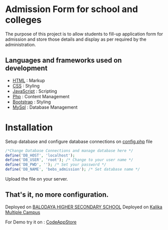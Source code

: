 # Admission Form for school and colleges

The purpose of this project is to allow students to fill-up application form for admission and store those details and display as per required by the administration.

## Languages and frameworks used on development

- [HTML](https://developer.mozilla.org/en-US/docs/Web/HTML) : Markup
- [CSS](https://developer.mozilla.org/en-US/docs/Web/CSS) : Styling
- [JavaScript](https://developer.mozilla.org/en-US/docs/Web/JavaScript) : Scripting
- [Php](https://www.php.net/) : Content Management
- [Bootstrap](https://getbootstrap.com/docs/4.0/getting-started/introduction/) : Styling
- [MySql](https://www.mysql.com/) : Database Management

# Installation

Setup database and configure database connections on [config.php](https://github.com/codeappstore/AdmissionForm/blob/master/Configurations/config.php) file

```php
/*Change Database Connections and manage database here */
define('DB_HOST', 'localhost');
define('DB_USER', 'root'); /* Change to your user name */
define('DB_PWD', ''); /* Set your password */
define('DB_NAME', 'bebs_admission'); /* Set database name */
```

Upload the file on your server.

## That's it, no more configuration.

Deployed on [BALODAYA HIGHER SECONDARY SCHOOL](https://admission.bebs.edu.np/)
Deployed on [Kalika Multiple Campus](https://www.admission.kmcpokhara.edu.np)

For Demo try it on : [CodeAppStore](https://admission.projects.codeappstore.com/)
